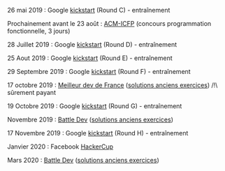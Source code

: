 26 mai 2019 : Google [kickstart](https://codingcompetitions.withgoogle.com/kickstart) (Round C) - entraînement

Prochainement avant le 23 août : [ACM-ICFP](http://icfpconference.org/contest.html) (concours programmation fonctionnelle, 3 jours)

28 Juillet 2019 : Google [kickstart](https://codingcompetitions.withgoogle.com/kickstart) (Round D) - entraînement

25 Aout 2019 : Google [kickstart](https://codingcompetitions.withgoogle.com/kickstart) (Round E) - entraînement

29 Septembre 2019 : Google [kickstart](https://codingcompetitions.withgoogle.com/kickstart) (Round F) - entraînement

17 octobre 2019 : [Meilleur dev de France](https://www.meilleurdevdefrance.com/) ([solutions anciens exercices](https://www.isograd.com/FR/solutionconcours.php)) /!\ sûrement payant

19 Octobre 2019 : Google [kickstart](https://codingcompetitions.withgoogle.com/kickstart) (Round G) - entraînement

Novembre 2019 : [Battle Dev](https://battledev.blogdumoderateur.com/) ([solutions anciens exercices](https://www.isograd.com/FR/solutionconcours.php))

17 Novembre 2019 : Google [kickstart](https://codingcompetitions.withgoogle.com/kickstart) (Round H) - entraînement

Janvier 2020 : Facebook [HackerCup](https://www.facebook.com/pg/hackercup/events/?ref=page_internal)

Mars 2020 : [Battle Dev](https://battledev.blogdumoderateur.com/) ([solutions anciens exercices](https://www.isograd.com/FR/solutionconcours.php))

